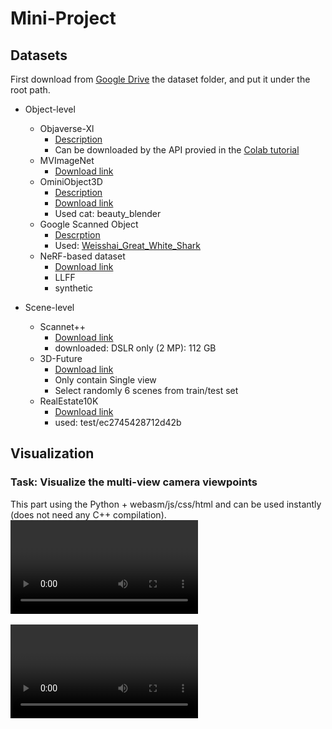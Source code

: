 # Mini-Project

## Datasets

First download from [Google Drive](https://drive.google.com/drive/folders/18i8eydHa6n2hnHUVirDFi22QDCzPLDaS?usp=drive_link)  the dataset folder, and put it under the root path.

- Object-level

  - Objaverse-Xl
    - [Description](https://github.com/allenai/objaverse-xl)
    - Can be downloaded by the API provied in the [Colab tutorial](https://colab.research.google.com/drive/15XpZMjrHXuky0IgBbXcsUtb_0g-XWYmN?usp=sharing)
  - MVImageNet
    - [Download link](https://github.com/GAP-LAB-CUHK-SZ/MVImgNet)
  - OminiObject3D
    - [Description](https://omniobject3d.github.io/)
    - [Download link](https://opendatalab.com/OpenXDLab/OmniObject3D-New/tree/main)
    - Used cat: beauty_blender
  - Google Scanned Object
    - [Descrption](https://research.google/resources/datasets/scanned-objects-google-research/)
    - Used: [Weisshai_Great_White_Shark](https://app.gazebosim.org/GoogleResearch/fuel/models/Weisshai_Great_White_Shark)
  - NeRF-based dataset
    - [Download link](https://drive.google.com/drive/folders/128yBriW1IG_3NJ5Rp7APSTZsJqdJdfc1)
    - LLFF
    - synthetic
- Scene-level

  - Scannet++
    - [Download link](https://kaldir.vc.in.tum.de/scannetpp/dashboard)
    - downloaded: DSLR only (2 MP): 112 GB
  - 3D-Future
    - [Download link](https://tianchi.aliyun.com/specials/promotion/alibaba-3d-future#)
    - Only contain Single view
    - Select randomly 6 scenes from train/test set
  - RealEstate10K
    - [Download link](https://google.github.io/realestate10k/download.html)
    - used: test/ec2745428712d42b

## Visualization

### Task: Visualize the multi-view camera viewpoints
This part using the Python + webasm/js/css/html and can be used instantly (does not need any C++ compilation).
<video src="https://github.com/fusheng-ji/miniproject/blob/main/asset/visualization_omni3d.mp4">

<video src="https://github.com/fusheng-ji/miniproject/blob/main/asset/visualization_3d_future.mp4">


```
pip install requirement.txt
python OminiObject3D.py / 3D_Future.py 
open your browser with localhost:8888
```

## Epipolar Geometry

### Task: Draw the epipolar line between two views

Using SIFT to find Keypoint, experiment on the book_002/008.png and book_002/010.png from dataset/OmniObject3D.
<img src="https://github.com/fusheng-ji/miniproject/blob/main/asset/epipolar_line.png" align="center">

```
python epipolar_draw.py
```

### Task: Do the stereo rectification for two views
<img src="https://github.com/fusheng-ji/miniproject/blob/main/asset/stereo_rectification.png" align="center">

```
python stereo_rectification.py
```

## References

The main structure of Visualization Part is builded on [Alex Yu's plenoctrees](https://github.com/sxyu/nerfvis/tree/master). Thanks for your wonderful work!
